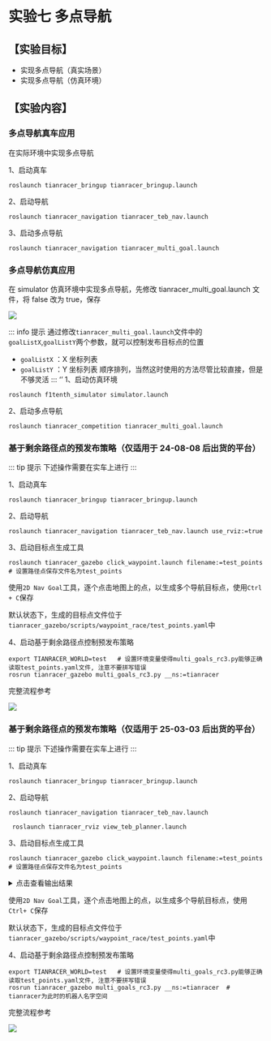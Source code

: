 # 实验七 多点导航

## 【实验目标】

- 实现多点导航（真实场景）
- 实现多点导航（仿真环境）

## 【实验内容】

### 多点导航真车应用

在实际环境中实现多点导航

1、启动真车
```shell
roslaunch tianracer_bringup tianracer_bringup.launch
```

2、启动导航
```shell
roslaunch tianracer_navigation tianracer_teb_nav.launch
```

3、启动多点导航

```shell
roslaunch tianracer_navigation tianracer_multi_goal.launch
```

### 多点导航仿真应用

在 simulator 仿真环境中实现多点导航，先修改 tianracer_multi_goal.launch 文件，将 false 改为 true，保存

![](https://tianbot-pic.oss-cn-beijing.aliyuncs.com/tianbot/202112211740915.png)

::: info 提示
通过修改`tianracer_multi_goal.launch`文件中的`goalListX`,`goalListY`两个参数，就可以控制发布目标点的位置
- `goalListX` ：X 坐标列表
- `goalListY` ：Y 坐标列表
顺序排列，当然这时使用的方法尽管比较直接，但是不够灵活
:::
‘’
1、启动仿真环境

```shell
roslaunch f1tenth_simulator simulator.launch
```

2、启动多点导航
```shell
roslaunch tianracer_competition tianracer_multi_goal.launch
```

### 基于剩余路径点的预发布策略（仅适用于 24-08-08 后出货的平台）

::: tip 提示
下述操作需要在实车上进行
:::

1、启动真车
```shell
roslaunch tianracer_bringup tianracer_bringup.launch
```

2、启动导航
```shell
roslaunch tianracer_navigation tianracer_teb_nav.launch use_rviz:=true
```

3、启动目标点生成工具

```shell
roslaunch tianracer_gazebo click_waypoint.launch filename:=test_points   # 设置路径点保存文件名为test_points
```
使用`2D Nav Goal`工具，逐个点击地图上的点，以生成多个导航目标点，使用`Ctrl + C`保存

默认状态下，生成的目标点文件位于`tianracer_gazebo/scripts/waypoint_race/test_points.yaml`中

4、启动基于剩余路径点控制预发布策略

```shell
export TIANRACER_WORLD=test   # 设置环境变量使得multi_goals_rc3.py能够正确读取test_points.yaml文件, 注意不要拼写错误
rosrun tianracer_gazebo multi_goals_rc3.py __ns:=tianracer
```

完整流程参考

![](https://tianbot-pic.oss-cn-beijing.aliyuncs.com/tianbot-pic/Tianbot-Docwaypoints_multi_goals_rc3.gif)


### 基于剩余路径点的预发布策略（仅适用于 25-03-03 后出货的平台）

::: tip 提示
下述操作需要在实车上进行
:::

1、启动真车
```shell
roslaunch tianracer_bringup tianracer_bringup.launch
```

2、启动导航
```shell
roslaunch tianracer_navigation tianracer_teb_nav.launch
```

```shell
 roslaunch tianracer_rviz view_teb_planner.launch
```

3、启动目标点生成工具

```shell
roslaunch tianracer_gazebo click_waypoint.launch filename:=test_points   # 设置路径点保存文件名为test_points
```

<details>
<summary>点击查看输出结果</summary>

```bash
... logging to /home/tianbot/.ros/log/103b9b86-f8a3-11ef-af1f-48b02debe296/roslaunch-tianbot-orin-nano-124139.log
Checking log directory for disk usage. This may take a while.
Press Ctrl-C to interrupt
Done checking log file disk usage. Usage is <1GB.

started roslaunch server http://192.168.0.213:36315/

SUMMARY
========

PARAMETERS
 * /click_waypoint/filename: /home/tianbot/tia...
 * /rosdistro: noetic
 * /rosversion: 1.16.0

NODES
  /
    click_waypoint (tianracer_gazebo/waypoint_generator.py)

ROS_MASTER_URI=http://localhost:11311kv

process[click_waypoint-1]: started with pid [124301]
[INFO] [1741056497.558010]: Initialized, use 2D Nav Goal to generate waypoints in your map
[WARN] [1741056497.563058]: press Ctrl+C to save!
[INFO] [1741056585.994035]: Clicked : (-0.8600000739097595, 2.799999713897705, 0.0)
[INFO] [1741056635.688134]: Clicked : (2.5054666996002197, -4.861459255218506, 0.0)
[INFO] [1741056646.807771]: Clicked : (-1.8506286144256592, 2.8969454765319824, 0.0)
[INFO] [1741056654.131478]: Clicked : (0.42706814408302307, -3.9219095706939697, 0.0)
^C[click_waypoint-1] killing on exit
[INFO] [1741056659.568502]: your waypoints files save as: 
------------------------------------------------
 /home/tianbot/tianbot_ws/src/tianracer/tianracer_gazebo/scripts/waypoint_race/test_points.yaml 
------------------------------------------------
[INFO] [1741056659.581228]: File generated
shutting down processing monitor...
... shutting down processing monitor complete
done

```
</details>

使用`2D Nav Goal`工具，逐个点击地图上的点，以生成多个导航目标点，使用`Ctrl+ C`保存

默认状态下，生成的目标点文件位于`tianracer_gazebo/scripts/waypoint_race/test_points.yaml`中

4、启动基于剩余路径点控制预发布策略

```shell
export TIANRACER_WORLD=test   # 设置环境变量使得multi_goals_rc3.py能够正确读取test_points.yaml文件, 注意不要拼写错误
rosrun tianracer_gazebo multi_goals_rc3.py __ns:=tianracer  # tianracer为此时的机器人名字空间
```

完整流程参考

![](https://tianbot-pic.oss-cn-beijing.aliyuncs.com/tianbot-pic/Tianbot-Docwaypoints_multi_goals_rc3.gif)
